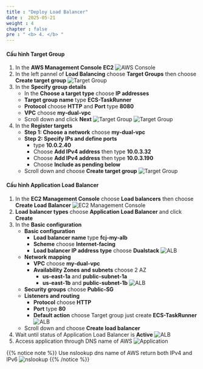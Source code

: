 ```yaml
---
title : "Deploy Load Balancer"
date :  2025-05-21 
weight : 4
chapter : false
pre : " <b> 4. </b> "
---
```


#### Cấu hình Target Group
1. In the **AWS Management Console** **EC2**
    ![AWS Console](/images/4-Setup-Application-Load-Balancer/0001-AWSConsole.png)
2. In the left pannel of **Load Balancing** choose **Target Groups** then choose **Create target group**
    ![Target Group](/images/4-Setup-Application-Load-Balancer/0002-CreateTargetGroup.png)
3. In the **Specify group details**
    - In the **Choose a target type** choose **IP addresses**
    - **Target group name** type **ECS-TaskRunner**
    - **Protocol** choose **HTTP** and **Port** type **8080**
    - **VPC** choose **my-dual-vpc**
    - Scroll down and click **Next**
    ![Target Group](/images/4-Setup-Application-Load-Balancer/0003-CreateTargetGroup.png)
    ![Target Group](/images/4-Setup-Application-Load-Balancer/0004-CreateTargetGroup.png)
4. In the **Register targets** 
    - **Step 1: Choose a network** choose **my-dual-vpc**
    - **Step 2: Specify IPs and define ports**
      - type **10.0.2.40**
      - Choose **Add IPv4 address** then type **10.0.3.32**
      - Choose **Add IPv4 address** then type **10.0.3.190**
      - Choose **Include as pending below**
    - Scroll down and choose **Create target group**
    ![Target Group](/images/4-Setup-Application-Load-Balancer/0005-CreateTargetGroup.png)
#### Cấu hình Application Load Balancer
1. In the **EC2 Management Console** choose **Load balancers** then choose **Create Load Balancer**
    ![EC2 Management Console](/images/4-Setup-Application-Load-Balancer/0006-LoadBalancer.png)
2. **Load balancer types** choose **Application Load Balancer** and click **Create**
3. In the **Basic configuration**
    - **Basic configuration**
      - **Load balancer name** type **fcj-my-alb**
      - **Scheme** choose **Internet-facing**
      - **Load balancer IP address type** choose **Dualstack**
    ![ALB](/images/4-Setup-Application-Load-Balancer/0007-ALB.png)
    - **Network mapping**
      - **VPC** choose **my-dual-vpc**
      - **Availability Zones and subnets** choose 2 AZ 
        - **us-east-1a** and **public-subnet-1a**  
        - **us-east-1b** and **public-subnet-1b**
    ![ALB](/images/4-Setup-Application-Load-Balancer/0008-ALB.png)
    - **Security groups** choose **Public-SG**
    - **Listeners and routing** 
      - **Protocol** choose **HTTP** 
      - **Port** type **80**
      - **Default action** choose Target group just create **ECS-TaskRunner**
    ![ALB](/images/4-Setup-Application-Load-Balancer/0009-ALB.png)
    - Scroll down and choose **Create load balancer**
4. Wait until status of Application Load Balancer is **Active**
    ![ALB](/images/4-Setup-Application-Load-Balancer/0010-ALBStatus.png)
5. Access application through DNS name of AWS 
    ![Application](/images/4-Setup-Application-Load-Balancer/0011-App.png)

{{% notice note %}}
Use nslookup dns name of AWS return both IPv4 and IPv6
    ![nslookup](/images/4-Setup-Application-Load-Balancer/0012-nslookup.png)
{{% /notice %}}